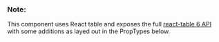 ### Note:

This component uses React table and exposes the full [react-table 6 API](https://github.com/tannerlinsley/react-table/tree/v6/) with some additions as layed out in the PropTypes below.
